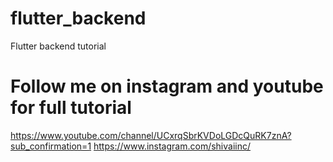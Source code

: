 # flutter_backend
Flutter backend tutorial 


# Follow me on instagram and youtube for full tutorial
https://www.youtube.com/channel/UCxrqSbrKVDoLGDcQuRK7znA?sub_confirmation=1
https://www.instagram.com/shivaiinc/

